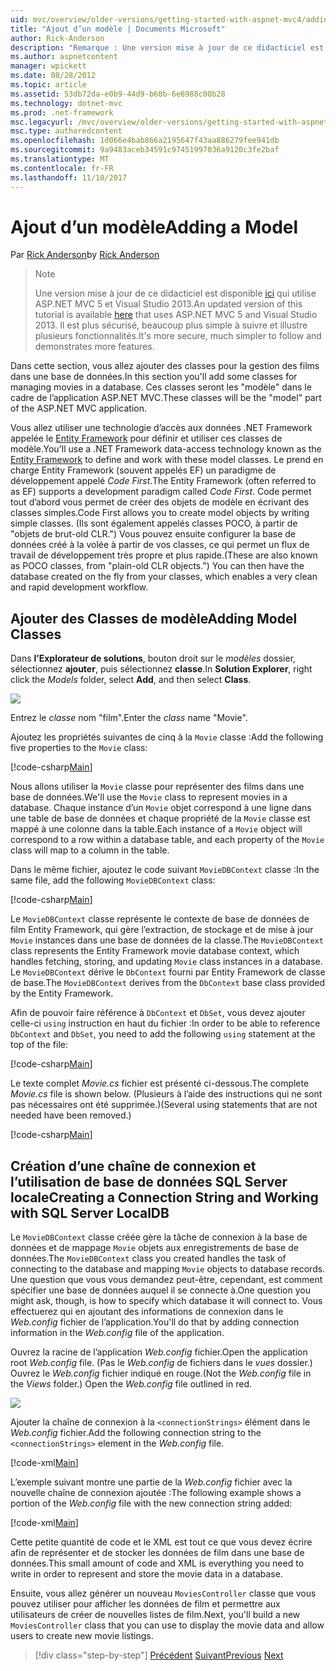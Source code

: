 ```yaml
---
uid: mvc/overview/older-versions/getting-started-with-aspnet-mvc4/adding-a-model
title: "Ajout d’un modèle | Documents Microsoft"
author: Rick-Anderson
description: "Remarque : Une version mise à jour de ce didacticiel est disponible ici qui utilise ASP.NET MVC 5 et Visual Studio 2013. Il est plus sécurisé, beaucoup plus simple à suivre et de démonstration..."
ms.author: aspnetcontent
manager: wpickett
ms.date: 08/28/2012
ms.topic: article
ms.assetid: 53db72da-e0b9-44d9-b60b-6e6988c00b28
ms.technology: dotnet-mvc
ms.prod: .net-framework
msc.legacyurl: /mvc/overview/older-versions/getting-started-with-aspnet-mvc4/adding-a-model
msc.type: authoredcontent
ms.openlocfilehash: 1d066e4bab866a2195647f43aa886279fee941db
ms.sourcegitcommit: 9a9483aceb34591c97451997036a9120c3fe2baf
ms.translationtype: MT
ms.contentlocale: fr-FR
ms.lasthandoff: 11/10/2017
---
```

<a name="adding-a-model"></a><span data-ttu-id="23dfa-104">Ajout d’un modèle</span><span class="sxs-lookup"><span data-stu-id="23dfa-104">Adding a Model</span></span>
====================
<span data-ttu-id="23dfa-105">Par [Rick Anderson](https://github.com/Rick-Anderson)</span><span class="sxs-lookup"><span data-stu-id="23dfa-105">by [Rick Anderson](https://github.com/Rick-Anderson)</span></span>

> > [!NOTE]
> > <span data-ttu-id="23dfa-106">Une version mise à jour de ce didacticiel est disponible [ici](../../getting-started/introduction/getting-started.md) qui utilise ASP.NET MVC 5 et Visual Studio 2013.</span><span class="sxs-lookup"><span data-stu-id="23dfa-106">An updated version of this tutorial is available [here](../../getting-started/introduction/getting-started.md) that uses ASP.NET MVC 5 and Visual Studio 2013.</span></span> <span data-ttu-id="23dfa-107">Il est plus sécurisé, beaucoup plus simple à suivre et illustre plusieurs fonctionnalités.</span><span class="sxs-lookup"><span data-stu-id="23dfa-107">It's more secure, much simpler to follow and demonstrates more features.</span></span>


<span data-ttu-id="23dfa-108">Dans cette section, vous allez ajouter des classes pour la gestion des films dans une base de données.</span><span class="sxs-lookup"><span data-stu-id="23dfa-108">In this section you'll add some classes for managing movies in a database.</span></span> <span data-ttu-id="23dfa-109">Ces classes seront les &quot;modèle&quot; dans le cadre de l’application ASP.NET MVC.</span><span class="sxs-lookup"><span data-stu-id="23dfa-109">These classes will be the &quot;model&quot; part of the ASP.NET MVC application.</span></span>

<span data-ttu-id="23dfa-110">Vous allez utiliser une technologie d’accès aux données .NET Framework appelée le [Entity Framework](https://msdn.microsoft.com/en-us/library/bb399572(VS.110).aspx) pour définir et utiliser ces classes de modèle.</span><span class="sxs-lookup"><span data-stu-id="23dfa-110">You'll use a .NET Framework data-access technology known as the [Entity Framework](https://msdn.microsoft.com/en-us/library/bb399572(VS.110).aspx) to define and work with these model classes.</span></span> <span data-ttu-id="23dfa-111">Le prend en charge Entity Framework (souvent appelés EF) un paradigme de développement appelé *Code First*.</span><span class="sxs-lookup"><span data-stu-id="23dfa-111">The Entity Framework (often referred to as EF) supports a development paradigm called *Code First*.</span></span> <span data-ttu-id="23dfa-112">Code permet tout d’abord vous permet de créer des objets de modèle en écrivant des classes simples.</span><span class="sxs-lookup"><span data-stu-id="23dfa-112">Code First allows you to create model objects by writing simple classes.</span></span> <span data-ttu-id="23dfa-113">(Ils sont également appelés classes POCO, à partir de &quot;objets de brut-old CLR.&quot;) Vous pouvez ensuite configurer la base de données créé à la volée à partir de vos classes, ce qui permet un flux de travail de développement très propre et plus rapide.</span><span class="sxs-lookup"><span data-stu-id="23dfa-113">(These are also known as POCO classes, from &quot;plain-old CLR objects.&quot;) You can then have the database created on the fly from your classes, which enables a very clean and rapid development workflow.</span></span>

## <a name="adding-model-classes"></a><span data-ttu-id="23dfa-114">Ajouter des Classes de modèle</span><span class="sxs-lookup"><span data-stu-id="23dfa-114">Adding Model Classes</span></span>

<span data-ttu-id="23dfa-115">Dans **l’Explorateur de solutions**, bouton droit sur le *modèles* dossier, sélectionnez **ajouter**, puis sélectionnez **classe**.</span><span class="sxs-lookup"><span data-stu-id="23dfa-115">In **Solution Explorer**, right click the *Models* folder, select **Add**, and then select **Class**.</span></span>

![](adding-a-model/_static/image1.png)

<span data-ttu-id="23dfa-116">Entrez le *classe* nom &quot;film&quot;.</span><span class="sxs-lookup"><span data-stu-id="23dfa-116">Enter the *class* name &quot;Movie&quot;.</span></span>

<span data-ttu-id="23dfa-117">Ajoutez les propriétés suivantes de cinq à la `Movie` classe :</span><span class="sxs-lookup"><span data-stu-id="23dfa-117">Add the following five properties to the `Movie` class:</span></span>

[!code-csharp[Main](adding-a-model/samples/sample1.cs)]

<span data-ttu-id="23dfa-118">Nous allons utiliser la `Movie` classe pour représenter des films dans une base de données.</span><span class="sxs-lookup"><span data-stu-id="23dfa-118">We'll use the `Movie` class to represent movies in a database.</span></span> <span data-ttu-id="23dfa-119">Chaque instance d’un `Movie` objet correspond à une ligne dans une table de base de données et chaque propriété de la `Movie` classe est mappé à une colonne dans la table.</span><span class="sxs-lookup"><span data-stu-id="23dfa-119">Each instance of a `Movie` object will correspond to a row within a database table, and each property of the `Movie` class will map to a column in the table.</span></span>

<span data-ttu-id="23dfa-120">Dans le même fichier, ajoutez le code suivant `MovieDBContext` classe :</span><span class="sxs-lookup"><span data-stu-id="23dfa-120">In the same file, add the following `MovieDBContext` class:</span></span>

[!code-csharp[Main](adding-a-model/samples/sample2.cs)]

<span data-ttu-id="23dfa-121">Le `MovieDBContext` classe représente le contexte de base de données de film Entity Framework, qui gère l’extraction, de stockage et de mise à jour `Movie` instances dans une base de données de la classe.</span><span class="sxs-lookup"><span data-stu-id="23dfa-121">The `MovieDBContext` class represents the Entity Framework movie database context, which handles fetching, storing, and updating `Movie` class instances in a database.</span></span> <span data-ttu-id="23dfa-122">Le `MovieDBContext` dérive le `DbContext` fourni par Entity Framework de classe de base.</span><span class="sxs-lookup"><span data-stu-id="23dfa-122">The `MovieDBContext` derives from the `DbContext` base class provided by the Entity Framework.</span></span>

<span data-ttu-id="23dfa-123">Afin de pouvoir faire référence à `DbContext` et `DbSet`, vous devez ajouter celle-ci `using` instruction en haut du fichier :</span><span class="sxs-lookup"><span data-stu-id="23dfa-123">In order to be able to reference `DbContext` and `DbSet`, you need to add the following `using` statement at the top of the file:</span></span>

[!code-csharp[Main](adding-a-model/samples/sample3.cs)]

<span data-ttu-id="23dfa-124">Le texte complet *Movie.cs* fichier est présenté ci-dessous.</span><span class="sxs-lookup"><span data-stu-id="23dfa-124">The complete *Movie.cs* file is shown below.</span></span> <span data-ttu-id="23dfa-125">(Plusieurs à l’aide des instructions qui ne sont pas nécessaires ont été supprimée.)</span><span class="sxs-lookup"><span data-stu-id="23dfa-125">(Several using statements that are not needed have been removed.)</span></span>

[!code-csharp[Main](adding-a-model/samples/sample4.cs)]

## <a name="creating-a-connection-string-and-working-with-sql-server-localdb"></a><span data-ttu-id="23dfa-126">Création d’une chaîne de connexion et l’utilisation de base de données SQL Server locale</span><span class="sxs-lookup"><span data-stu-id="23dfa-126">Creating a Connection String and Working with SQL Server LocalDB</span></span>

<span data-ttu-id="23dfa-127">Le `MovieDBContext` classe créée gère la tâche de connexion à la base de données et de mappage `Movie` objets aux enregistrements de base de données.</span><span class="sxs-lookup"><span data-stu-id="23dfa-127">The `MovieDBContext` class you created handles the task of connecting to the database and mapping `Movie` objects to database records.</span></span> <span data-ttu-id="23dfa-128">Une question que vous vous demandez peut-être, cependant, est comment spécifier une base de données auquel il se connecte à.</span><span class="sxs-lookup"><span data-stu-id="23dfa-128">One question you might ask, though, is how to specify which database it will connect to.</span></span> <span data-ttu-id="23dfa-129">Vous effectuerez qui en ajoutant des informations de connexion dans le *Web.config* fichier de l’application.</span><span class="sxs-lookup"><span data-stu-id="23dfa-129">You'll do that by adding connection information in the *Web.config* file of the application.</span></span>

<span data-ttu-id="23dfa-130">Ouvrez la racine de l’application *Web.config* fichier.</span><span class="sxs-lookup"><span data-stu-id="23dfa-130">Open the application root *Web.config* file.</span></span> <span data-ttu-id="23dfa-131">(Pas le *Web.config* de fichiers dans le *vues* dossier.) Ouvrez le *Web.config* fichier indiqué en rouge.</span><span class="sxs-lookup"><span data-stu-id="23dfa-131">(Not the *Web.config* file in the *Views* folder.) Open the *Web.config* file outlined in red.</span></span>

![](adding-a-model/_static/image2.png)

<span data-ttu-id="23dfa-132">Ajouter la chaîne de connexion à la `<connectionStrings>` élément dans le *Web.config* fichier.</span><span class="sxs-lookup"><span data-stu-id="23dfa-132">Add the following connection string to the `<connectionStrings>` element in the *Web.config* file.</span></span>

[!code-xml[Main](adding-a-model/samples/sample5.xml)]

<span data-ttu-id="23dfa-133">L’exemple suivant montre une partie de la *Web.config* fichier avec la nouvelle chaîne de connexion ajoutée :</span><span class="sxs-lookup"><span data-stu-id="23dfa-133">The following example shows a portion of the *Web.config* file with the new connection string added:</span></span>

[!code-xml[Main](adding-a-model/samples/sample6.xml?highlight=6-9)]

<span data-ttu-id="23dfa-134">Cette petite quantité de code et le XML est tout ce que vous devez écrire afin de représenter et de stocker les données de film dans une base de données.</span><span class="sxs-lookup"><span data-stu-id="23dfa-134">This small amount of code and XML is everything you need to write in order to represent and store the movie data in a database.</span></span>

<span data-ttu-id="23dfa-135">Ensuite, vous allez générer un nouveau `MoviesController` classe que vous pouvez utiliser pour afficher les données de film et permettre aux utilisateurs de créer de nouvelles listes de film.</span><span class="sxs-lookup"><span data-stu-id="23dfa-135">Next, you'll build a new `MoviesController` class that you can use to display the movie data and allow users to create new movie listings.</span></span>

>[!div class="step-by-step"]
<span data-ttu-id="23dfa-136">[Précédent](adding-a-view.md)
[Suivant](accessing-your-models-data-from-a-controller.md)</span><span class="sxs-lookup"><span data-stu-id="23dfa-136">[Previous](adding-a-view.md)
[Next](accessing-your-models-data-from-a-controller.md)</span></span>
